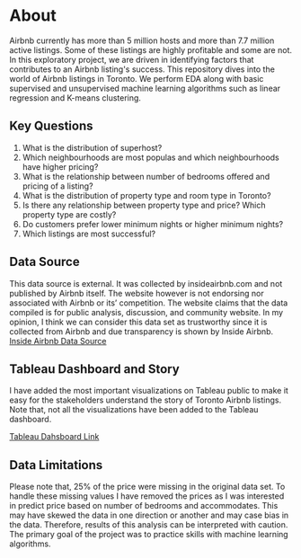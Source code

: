 # About
Airbnb currently has more than 5 million hosts and more than 7.7 million active listings. Some of these listings are highly profitable and some are not. In this exploratory project, we are driven in identifying factors that contributes to an Airbnb listing's success. This repository dives into the world of Airbnb listings in Toronto. We perform EDA along with basic supervised and unsupervised machine learning algorithms such as linear regression and K-means clustering.

## Key Questions
1. What is the distribution of superhost?
2. Which neighbourhoods are most populas and which neighbourhoods have higher pricing?
3. What is the relationship between number of bedrooms offered and pricing of a listing?
4. What is the distribution of property type and room type in Toronto?
5. Is there any relationship between property type and price? Which property type are costly?
6. Do customers prefer lower minimum nights or higher minimum nights?
7. Which listings are most successful?

## Data Source
This data source is external. It was collected by insideairbnb.com and not published by Airbnb itself. The website however is not endorsing nor associated with Airbnb or its’ competition. The website claims that the data compiled is for public analysis, discussion, and community website. In my opinion, I think we can consider this data set as trustworthy since it is collected from Airbnb and due transparency is shown by Inside Airbnb. 
[Inside Airbnb Data Source](https://insideairbnb.com/get-the-data)

## Tableau Dashboard and Story
I have added the most important visualizations on Tableau public to make it easy for the stakeholders understand the story of Toronto Airbnb listings. Note that, not all the visualizations have been added to the Tableau dashboard.

[Tableau Dahsboard Link](https://public.tableau.com/app/profile/nirav.bariya/viz/AirbnbToronto_17160459621940/AirbnbStory?publish=yes)

## Data Limitations
Please note that, 25% of the price were missing in the original data set. To handle these missing values I have removed the prices as I was interested in predict price based on number of bedrooms and accommodates. This may have skewed the data in one direction or another and may case bias in the data. Therefore, results of this analysis can be interpreted with caution. The primary goal of the project was to practice skills with machine learning algorithms.



